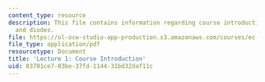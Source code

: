 ```yaml
---
content_type: resource
description: This file contains information regarding course introduction, resistors
  and diodes.
file: https://ol-ocw-studio-app-production.s3.amazonaws.com/courses/ec-s06-practical-electronics-fall-2004/03701ce703be37fd114431bd32daf11c_MITEC_S06F04_lec01.pdf
file_type: application/pdf
resourcetype: Document
title: 'Lecture 1: Course Introduction'
uid: 03701ce7-03be-37fd-1144-31bd32daf11c
---
```

